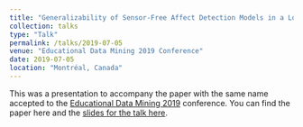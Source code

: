 ```yaml
---
title: "Generalizability of Sensor-Free Affect Detection Models in a Longitudinal Dataset of Tens of Thousands of Students"
collection: talks
type: "Talk"
permalink: /talks/2019-07-05
venue: "Educational Data Mining 2019 Conference"
date: 2019-07-05
location: "Montréal, Canada"
---
```

This was a presentation to accompany the paper with the same name accepted to the [Educational Data Mining 2019](https://educationaldatamining.org/edm2019/) conference. You can find the paper here and the [slides for the talk here](https://emilykjensen.github.io/files/Jensen_EDM19_slides.pptx).
